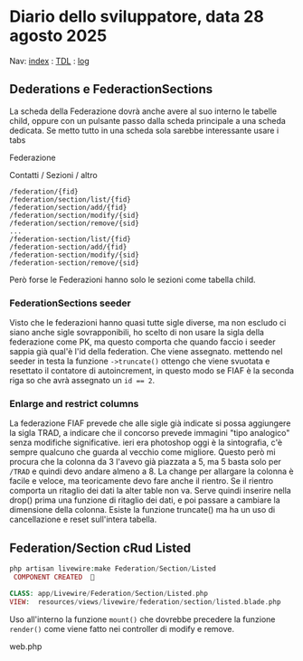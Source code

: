 # Diario dello sviluppatore, data 28 agosto 2025

Nav: [index](../index.md) : [TDL](../TDL.md) : [log](../../storage/logs/laravel.log)

## Dederations e FederactionSections

La scheda della Federazione dovrà anche avere al suo interno
le tabelle child, oppure con un pulsante passo dalla scheda
principale a una scheda dedicata. Se metto tutto in una scheda
sola sarebbe interessante usare i tabs

Federazione

Contatti / Sezioni / altro 

```text
/federation/{fid}
/federation/section/list/{fid}
/federation/section/add/{fid}
/federation/section/modify/{sid} 
/federation/section/remove/{sid}
...
/federation-section/list/{fid}
/federation-section/add/{fid}
/federation-section/modify/{sid} 
/federation-section/remove/{sid}
```

Però forse le Federazioni hanno solo le sezioni come tabella child.

### FederationSections seeder

Visto che le federazioni hanno quasi tutte sigle diverse,
ma non escludo ci siano anche sigle sovrapponibili, ho scelto
di non usare la sigla della federazione come PK, ma questo comporta
che quando faccio i seeder sappia già qual'è l'id della federation.
Che viene assegnato. mettendo nel seeder in testa la funzione
`->truncate()` ottengo che viene svuotata e resettato il
contatore di autoincrement, in questo modo se FIAF è la seconda riga
so che avrà assegnato un `id == 2`.

### Enlarge and restrict columns

La federazione FIAF prevede che alle sigle già indicate
si possa aggiungere la sigla TRAD, a indicare che il concorso
prevede immagini "tipo analogico" senza modifiche significative.
ieri era photoshop oggi è la sintografia, c'è sempre qualcuno
che guarda al vecchio come migliore.
Questo però mi procura che la colonna da 3 l'avevo già piazzata a 5,
ma 5 basta solo per `/TRAD` e quindi devo andare almeno a 8.
La change per allargare la colonna è facile e veloce, ma
teoricamente devo fare anche il rientro. Se il rientro comporta
un ritaglio dei dati la alter table non va. Serve quindi
inserire nella drop() prima una funzione di ritaglio dei dati,
e poi passare a cambiare la dimensione della colonna.
Esiste la funzione truncate() ma ha un uso di cancellazione e reset
sull'intera tabella.

## Federation/Section c**R**ud Listed

```php
php artisan livewire:make Federation/Section/Listed
 COMPONENT CREATED  🤙

CLASS: app/Livewire/Federation/Section/Listed.php
VIEW:  resources/views/livewire/federation/section/listed.blade.php
```

Uso all'interno la funzione `mount()` che dovrebbe precedere la funzione
`render()` come viene fatto nei controller di modify e remove.

web.php  
